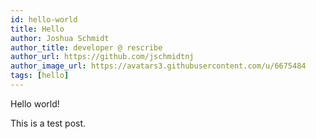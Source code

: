```yaml
---
id: hello-world
title: Hello
author: Joshua Schmidt
author_title: developer @ rescribe
author_url: https://github.com/jschmidtnj
author_image_url: https://avatars3.githubusercontent.com/u/6675484
tags: [hello]
---
```


Hello world!

This is a test post.
